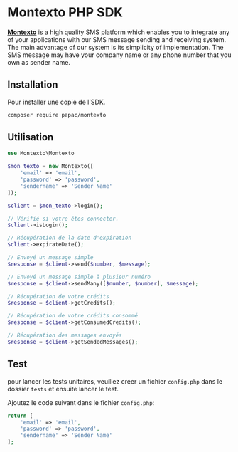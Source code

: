 # Montexto PHP SDK

[__Montexto__](https://www.montexto.pro) is a high quality SMS platform which enables you to integrate any of your applications with our SMS message sending and receiving system. The main advantage of our system is its simplicity of implementation. The SMS message may have your company name or any phone number that you own as sender name.

## Installation

Pour installer une copie de l'SDK.

```bash
composer require papac/montexto
```

## Utilisation

```php
use Montexto\Montexto

$mon_texto = new Montexto([
    'email' => 'email', 
    'password' => 'password', 
    'sendername' => 'Sender Name'
]);

$client = $mon_texto->login();

// Vérifié si votre êtes connecter.
$client->isLogin();

// Récupération de la date d'expiration
$client->expirateDate();

// Envoyé un message simple
$response = $client->send($number, $message);

// Envoyé un message simple à plusieur numéro
$response = $client->sendMany([$number, $number], $message);

// Récupération de votre crédits
$response = $client->getCredits();

// Récupération de votre crédits consommé
$response = $client->getConsumedCredits();

// Récupération des messages envoyés
$response = $client->getSendedMessages();
```

## Test

pour lancer les tests unitaires, veuillez créer un fichier `config.php` dans le dossier `tests` et ensuite lancer le test.

Ajoutez le code suivant dans le fichier `config.php`:

```php
return [
    'email' => 'email', 
    'password' => 'password', 
    'sendername' => 'Sender Name'
];
```
